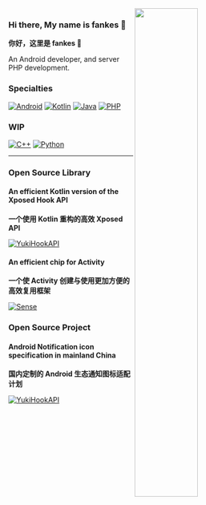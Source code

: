 <img width="50%" align="right" src="https://github-readme-stats.vercel.app/api?username=fankes" />

### Hi there, My name is fankes 👋

**你好，这里是 fankes 👋**

An Android developer, and server PHP development.

### Specialties

[![Android](https://img.shields.io/badge/-Android-3DDC84?style=flat&logo=Android&logoColor=white)](#)
[![Kotlin](https://img.shields.io/badge/-Kotlin-7F52FF?style=flat&logo=kotlin&logoColor=white)](#)
[![Java](https://img.shields.io/badge/-Java-007396?style=flat&logo=java&logoColor=white)](#)
[![PHP](https://img.shields.io/badge/-PHP-777BB4?style=flat&logo=php&logoColor=white)](#)

### WIP

[![C++](https://img.shields.io/badge/-C++-00599C?style=flat&logo=c%2B%2B&logoColor=white)](#)
[![Python](https://img.shields.io/badge/-Python-3776AB?style=flat&logo=python&logoColor=white)](#)

---

### Open Source Library

#### An efficient Kotlin version of the Xposed Hook API

**一个使用 Kotlin 重构的高效 Xposed API**

[![YukiHookAPI](https://github-readme-stats.vercel.app/api/pin/?username=fankes&repo=YukiHookAPI)](https://github.com/fankes/YukiHookAPI)

#### An efficient chip for Activity

**一个使 Activity 创建与使用更加方便的高效复用框架**

[![Sense](https://github-readme-stats.vercel.app/api/pin/?username=fankes&repo=Sense)](https://github.com/fankes/Sense)

### Open Source Project

#### Android Notification icon specification in mainland China

**国内定制的 Android 生态通知图标适配计划**

[![YukiHookAPI](https://github-readme-stats.vercel.app/api/pin/?username=fankes&repo=AndroidNotifyIconAdapt)](https://github.com/fankes/AndroidNotifyIconAdapt)
